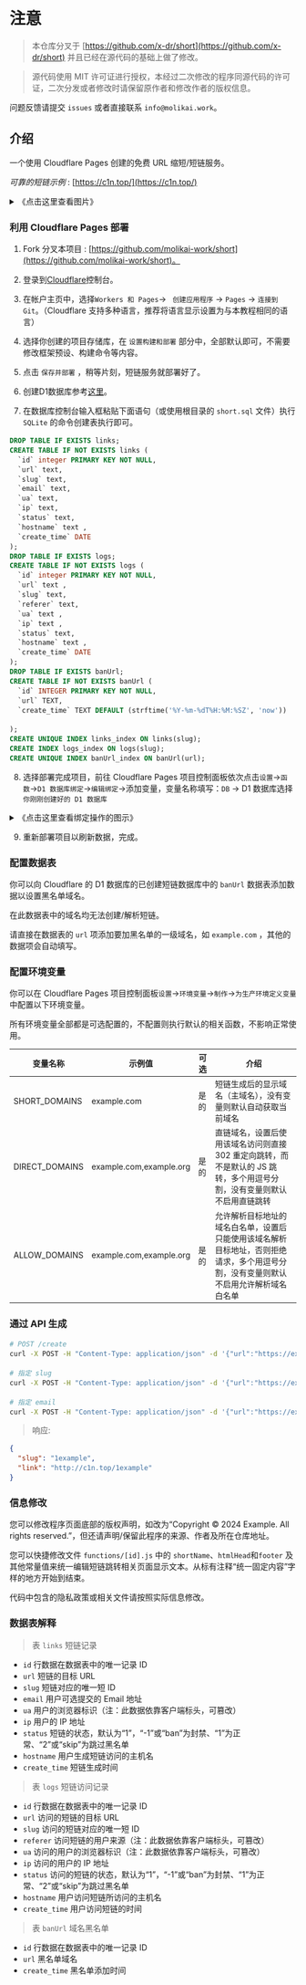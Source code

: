 # 注意

>本仓库分叉于 [https://github.com/x-dr/short](https://github.com/x-dr/short) 并且已经在源代码的基础上做了修改。

>源代码使用 MIT 许可证进行授权，本经过二次修改的程序同源代码的许可证，二次分发或者修改时请保留原作者和修改作者的版权信息。

问题反馈请提交 `issues` 或者直接联系 `info@molikai.work`。

## 介绍

一个使用 Cloudflare Pages 创建的免费 URL 缩短/短链服务。

*可靠的短链示例* : [https://c1n.top/](https://c1n.top/)

<details>
  <summary>《点击这里查看图片》</summary>
  
  ![2_4](/doce/2_4.png)

  ![2_5](/doce/2_5.png)
</details>

### 利用 Cloudflare Pages 部署

1. Fork 分叉本项目 : [https://github.com/molikai-work/short](https://github.com/molikai-work/short)。

2. 登录到[Cloudflare](https://dash.cloudflare.com/)控制台。

3. 在帐户主页中，选择`Workers 和 Pages`-> ` 创建应用程序` -> `Pages` -> `连接到 Git`。（Cloudflare 支持多种语言，推荐将语言显示设置为与本教程相同的语言）

4. 选择你创建的项目存储库，在 `设置构建和部署` 部分中，全部默认即可，不需要修改框架预设、构建命令等内容。

5. 点击 `保存并部署` ，稍等片刻，短链服务就部署好了。

6. 创建D1数据库参考[这里](https://github.com/x-dr/telegraph-Image/blob/main/docs/manage.md)。

7. 在数据库控制台输入框粘贴下面语句（或使用根目录的 `short.sql` 文件）执行 `SQLite` 的命令创建表执行即可。

```sql
DROP TABLE IF EXISTS links;
CREATE TABLE IF NOT EXISTS links (
  `id` integer PRIMARY KEY NOT NULL,
  `url` text,
  `slug` text,
  `email` text,
  `ua` text,
  `ip` text,
  `status` text,
  `hostname` text ,
  `create_time` DATE
);
DROP TABLE IF EXISTS logs;
CREATE TABLE IF NOT EXISTS logs (
  `id` integer PRIMARY KEY NOT NULL,
  `url` text ,
  `slug` text,
  `referer` text,
  `ua` text ,
  `ip` text ,
  `status` text,
  `hostname` text ,
  `create_time` DATE
);
DROP TABLE IF EXISTS banUrl;
CREATE TABLE IF NOT EXISTS banUrl (
  `id` INTEGER PRIMARY KEY NOT NULL,
  `url` TEXT,
  `create_time` TEXT DEFAULT (strftime('%Y-%m-%dT%H:%M:%SZ', 'now'))

);
CREATE UNIQUE INDEX links_index ON links(slug);
CREATE INDEX logs_index ON logs(slug);
CREATE UNIQUE INDEX banUrl_index ON banUrl(url);
```
8. 选择部署完成项目，前往 Cloudflare Pages 项目控制面板依次点击`设置`->`函数`->`D1 数据库绑定`->`编辑绑定`->添加变量，变量名称填写：`DB` -> D1 数据库选择 `你刚刚创建好的 D1 数据库`

<details>
  <summary>《点击这里查看绑定操作的图示》</summary>

  打开具体项目的控制台：
  ![1](/doce/1.png)

  进入设置找到函数选项并向下拉：
  ![2](/doce/2.png)

  找到D1数据库绑定，编辑，变量名称填“DB”，D1数据库选择刚刚创建的数据库（这里已经填好，示范）：
  ![3](/doce/3.png)
</details>

9. 重新部署项目以刷新数据，完成。

### 配置数据表

你可以向 Cloudflare 的 D1 数据库的已创建短链数据库中的 `banUrl` 数据表添加数据以设置黑名单域名。

在此数据表中的域名均无法创建/解析短链。

请直接在数据表的 `url` 项添加要加黑名单的一级域名，如 `example.com` ，其他的数据项会自动填写。

### 配置环境变量

你可以在 Cloudflare Pages 项目控制面板`设置`->`环境变量`->`制作`->`为生产环境定义变量`中配置以下环境变量。

所有环境变量全部都是可选配置的，不配置则执行默认的相关函数，不影响正常使用。

| 变量名称 | 示例值 | 可选 | 介绍 |
|---------|----|------|-----|
| SHORT_DOMAINS     | example.com               | 是的 | 短链生成后的显示域名（主域名），没有变量则默认自动获取当前域名 |
| DIRECT_DOMAINS    | example.com,example.org   | 是的 | 直链域名，设置后使用该域名访问则直接 302 重定向跳转，而不是默认的 JS 跳转，多个用逗号分割，没有变量则默认不启用直链跳转 |
| ALLOW_DOMAINS     | example.com,example.org   | 是的 | 允许解析目标地址的域名白名单，设置后只能使用该域名解析目标地址，否则拒绝请求，多个用逗号分割，没有变量则默认不启用允许解析域名白名单 |

### 通过 API 生成

```bash
# POST /create
curl -X POST -H "Content-Type: application/json" -d '{"url":"https://example.com"}' https://c1n.top/create

# 指定 slug
curl -X POST -H "Content-Type: application/json" -d '{"url":"https://example.com","slug":"1example"}' https://c1n.top/create

# 指定 email
curl -X POST -H "Content-Type: application/json" -d '{"url":"https://example.com","email":"info@example.com"}' https://c1n.top/create

```

> 响应:

```json
{
  "slug": "1example",
  "link": "http://c1n.top/1example"
}
```

### 信息修改

您可以修改程序页面底部的版权声明，如改为“Copyright © 2024 Example. All rights reserved.”，但还请声明/保留此程序的来源、作者及所在仓库地址。

您可以快捷修改文件 `functions/[id].js` 中的 `shortName`、`htmlHead`和`footer` 及其他常量值来统一编辑短链跳转相关页面显示文本。从标有注释“统一固定内容”字样的地方开始到结束。

代码中包含的隐私政策或相关文件请按照实际信息修改。

### 数据表解释

> 表 `links` 短链记录

- `id` 行数据在数据表中的唯一记录 ID
- `url` 短链的目标 URL
- `slug` 短链对应的唯一短 ID
- `email` 用户可选提交的 Email 地址
- `ua` 用户的浏览器标识（注：此数据依靠客户端标头，可篡改）
- `ip` 用户的 IP 地址
- `status` 短链的状态，默认为“1”，“-1”或“ban”为封禁、“1”为正常、“2”或“skip”为跳过黑名单
- `hostname` 用户生成短链访问的主机名
- `create_time` 短链生成时间

>表 `logs` 短链访问记录

- `id` 行数据在数据表中的唯一记录 ID
- `url` 访问的短链的目标 URL
- `slug` 访问的短链对应的唯一短 ID
- `referer` 访问短链的用户来源（注：此数据依靠客户端标头，可篡改）
- `ua` 访问的用户的浏览器标识（注：此数据依靠客户端标头，可篡改）
- `ip` 访问的用户的 IP 地址
- `status` 访问的短链的状态，默认为“1”，“-1”或“ban”为封禁、“1”为正常、“2”或“skip”为跳过黑名单
- `hostname` 用户访问短链所访问的主机名
- `create_time` 用户访问短链的时间

>表 `banUrl` 域名黑名单

- `id` 行数据在数据表中的唯一记录 ID
- `url` 黑名单域名
- `create_time` 黑名单添加时间

